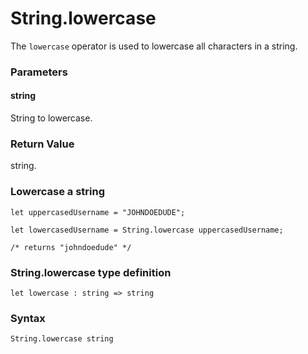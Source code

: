 # String.lowercase

The `lowercase` operator is used to lowercase all characters in a string.

### Parameters

#### string
String to lowercase.

### Return Value
string.

### Lowercase a string
```
let uppercasedUsername = "JOHNDOEDUDE";

let lowercasedUsername = String.lowercase uppercasedUsername;

/* returns "johndoedude" */
```

### String.lowercase type definition
```
let lowercase : string => string
```

### Syntax
```
String.lowercase string
```

